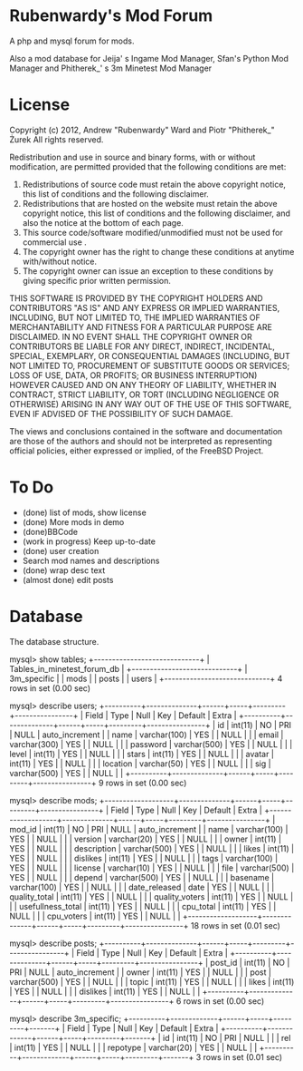 Rubenwardy's Mod Forum
======================
 
A php and mysql forum for mods.

Also a mod database for Jeija' s Ingame Mod Manager, Sfan's Python Mod Manager and Phitherek_' s 3m Minetest Mod Manager

License
=======

Copyright (c) 2012, Andrew "Rubenwardy" Ward and Piotr "Phitherek_" Żurek
All rights reserved.

Redistribution and use in source and binary forms, with or without
modification, are permitted provided that the following conditions are met: 

1. Redistributions of source code must retain the above copyright notice, this
   list of conditions and the following disclaimer. 
2. Redistributions that are hosted on the website must retain the above copyright notice, this
   list of conditions and the following disclaimer, and also the notice at the bottom of each page.
3. This source code/software modified/unmodified must not be used for commercial use .
4. The copyright owner has the right to change these conditions at anytime with/without notice.
5. The copyright owner can issue an exception to these conditions by giving specific prior written permission.

THIS SOFTWARE IS PROVIDED BY THE COPYRIGHT HOLDERS AND CONTRIBUTORS "AS IS" AND
ANY EXPRESS OR IMPLIED WARRANTIES, INCLUDING, BUT NOT LIMITED TO, THE IMPLIED
WARRANTIES OF MERCHANTABILITY AND FITNESS FOR A PARTICULAR PURPOSE ARE
DISCLAIMED. IN NO EVENT SHALL THE COPYRIGHT OWNER OR CONTRIBUTORS BE LIABLE FOR
ANY DIRECT, INDIRECT, INCIDENTAL, SPECIAL, EXEMPLARY, OR CONSEQUENTIAL DAMAGES
(INCLUDING, BUT NOT LIMITED TO, PROCUREMENT OF SUBSTITUTE GOODS OR SERVICES;
LOSS OF USE, DATA, OR PROFITS; OR BUSINESS INTERRUPTION) HOWEVER CAUSED AND
ON ANY THEORY OF LIABILITY, WHETHER IN CONTRACT, STRICT LIABILITY, OR TORT
(INCLUDING NEGLIGENCE OR OTHERWISE) ARISING IN ANY WAY OUT OF THE USE OF THIS
SOFTWARE, EVEN IF ADVISED OF THE POSSIBILITY OF SUCH DAMAGE.

The views and conclusions contained in the software and documentation are those
of the authors and should not be interpreted as representing official policies, 
either expressed or implied, of the FreeBSD Project.

To Do
=====
* (done)  list of mods, show license
* (done) More mods in demo
* (done)BBCode
* (work in progress) Keep up-to-date
* (done) user creation
* Search mod names and descriptions
* (done) wrap desc text
* (almost done) edit posts

Database
========
The database structure.

mysql> show tables;
+-----------------------------+
| Tables_in_minetest_forum_db |
+-----------------------------+
| 3m_specific                 |
| mods                        |
| posts                       |
| users                       |
+-----------------------------+
4 rows in set (0.00 sec)

mysql> describe users;
+----------+--------------+------+-----+---------+----------------+
| Field    | Type         | Null | Key | Default | Extra          |
+----------+--------------+------+-----+---------+----------------+
| id       | int(11)      | NO   | PRI | NULL    | auto_increment |
| name     | varchar(100) | YES  |     | NULL    |                |
| email    | varchar(300) | YES  |     | NULL    |                |
| password | varchar(500) | YES  |     | NULL    |                |
| level    | int(11)      | YES  |     | NULL    |                |
| stars    | int(11)      | YES  |     | NULL    |                |
| avatar   | int(11)      | YES  |     | NULL    |                |
| location | varchar(50)  | YES  |     | NULL    |                |
| sig      | varchar(500) | YES  |     | NULL    |                |
+----------+--------------+------+-----+---------+----------------+
9 rows in set (0.00 sec)

mysql> describe mods;
+-------------------+--------------+------+-----+---------+----------------+
| Field             | Type         | Null | Key | Default | Extra          |
+-------------------+--------------+------+-----+---------+----------------+
| mod_id            | int(11)      | NO   | PRI | NULL    | auto_increment |
| name              | varchar(100) | YES  |     | NULL    |                |
| version           | varchar(20)  | YES  |     | NULL    |                |
| owner             | int(11)      | YES  |     | NULL    |                |
| description       | varchar(500) | YES  |     | NULL    |                |
| likes             | int(11)      | YES  |     | NULL    |                |
| dislikes          | int(11)      | YES  |     | NULL    |                |
| tags              | varchar(100) | YES  |     | NULL    |                |
| license           | varchar(10)  | YES  |     | NULL    |                |
| file              | varchar(500) | YES  |     | NULL    |                |
| depend            | varchar(500) | YES  |     | NULL    |                |
| basename          | varchar(100) | YES  |     | NULL    |                |
| date_released     | date         | YES  |     | NULL    |                |
| quality_total     | int(11)      | YES  |     | NULL    |                |
| quality_voters    | int(11)      | YES  |     | NULL    |                |
| usefullness_total | int(11)      | YES  |     | NULL    |                |
| cpu_total         | int(11)      | YES  |     | NULL    |                |
| cpu_voters        | int(11)      | YES  |     | NULL    |                |
+-------------------+--------------+------+-----+---------+----------------+
18 rows in set (0.01 sec)

mysql> describe posts;
+----------+--------------+------+-----+---------+----------------+
| Field    | Type         | Null | Key | Default | Extra          |
+----------+--------------+------+-----+---------+----------------+
| post_id  | int(11)      | NO   | PRI | NULL    | auto_increment |
| owner    | int(11)      | YES  |     | NULL    |                |
| post     | varchar(500) | YES  |     | NULL    |                |
| topic    | int(11)      | YES  |     | NULL    |                |
| likes    | int(11)      | YES  |     | NULL    |                |
| dislikes | int(11)      | YES  |     | NULL    |                |
+----------+--------------+------+-----+---------+----------------+
6 rows in set (0.00 sec)

mysql> describe 3m_specific;
+----------+-------------+------+-----+---------+-------+
| Field    | Type        | Null | Key | Default | Extra |
+----------+-------------+------+-----+---------+-------+
| id       | int(11)     | NO   | PRI | NULL    |       |
| rel      | int(11)     | YES  |     | NULL    |       |
| repotype | varchar(20) | YES  |     | NULL    |       |
+----------+-------------+------+-----+---------+-------+
3 rows in set (0.01 sec)